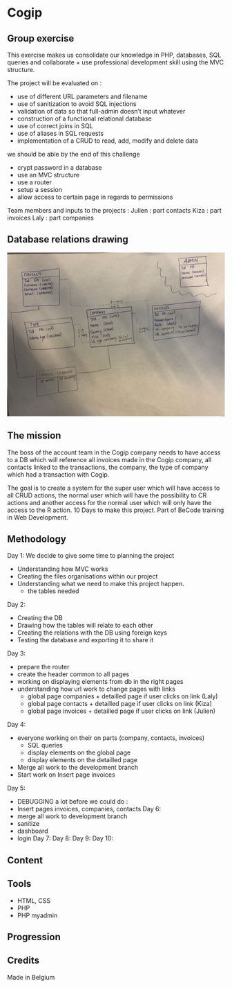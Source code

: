 # Cogip

## Group exercise

This exercise makes us consolidate our knowledge in PHP, databases, SQL queries and collaborate + use professional development skill using the MVC structure.

The project will be evaluated on :

- use of different URL parameters and filename
- use of sanitization to avoid SQL injections
- validation of data so that full-admin doesn’t input whatever
- construction of a functional relational database
- use of correct joins in SQL
- use of aliases in SQL requests
- implementation of a CRUD to read, add, modify and delete data

we should be able by the end of this challenge

- crypt password in a database
- use an MVC structure
- use a router
- setup a session
- allow access to certain page in regards to permissions

Team members and inputs to the projects :
Julien : part contacts
Kiza : part invoices
Laly : part companies

## Database relations drawing

![dbrelation](dbrelations.jpg)

## The mission

The boss of the account team in the Cogip company needs to have access to a DB which will reference all invoices made in the Cogip company, all contacts linked to the transactions, the company, the type of company which had a transaction with Cogip.

The goal is to create a system for the super user which will have access to all CRUD actions, the normal user which will have the possibility to CR actions and another access for the normal user which will only have the access to the R action. 10 Days to make this project. Part of BeCode training in Web Development.

## Methodology

Day 1:
We decide to give some time to planning the project

- Understanding how MVC works
- Creating the files organisations within our project
- Understanding what we need to make this project happen.
  - the tables needed

Day 2:

- Creating the DB
- Drawing how the tables will relate to each other
- Creating the relations with the DB using foreign keys
- Testing the database and exporting it to share it


Day 3:
- prepare the router
- create the header common to all pages
- working on displaying elements from db in the right pages
- understanding how url work to change pages with links
  - global page companies + detailled page if user clicks on link (Laly)
  - global page contacts + detailled page if user clicks on link (Kiza)
  - global page invoices + detailled page if user clicks on link (Julien)



Day 4:
- everyone working on their on parts (company, contacts, invoices)
  - SQL queries
  - display elements on the global page
  - display elements on the detailled page
 - Merge all work to the development branch
 - Start work on Insert page invoices
 
 
Day 5:
  - DEBUGGING a lot before we could do :
  - Insert pages invoices, companies, contacts
Day 6:
  - merge all work to development branch
  - sanitize
  - dashboard
  - login
Day 7:
Day 8:
Day 9:
Day 10:

## Content

## Tools

- HTML, CSS
- PHP
- PHP myadmin

## Progression

## Credits

Made in Belgium
